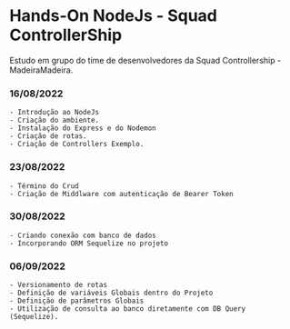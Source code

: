 
# Hands-On NodeJs - Squad ControllerShip

Estudo em grupo do time de desenvolvedores da Squad Controllership - MadeiraMadeira.

### 16/08/2022
    - Introdução ao NodeJs
    - Criação do ambiente.
    - Instalação do Express e do Nodemon
    - Criação de rotas.
    - Criação de Controllers Exemplo.
    
### 23/08/2022
    - Término do Crud
    - Criação de Middlware com autenticação de Bearer Token
    
### 30/08/2022
    - Criando conexão com banco de dados
    - Incorporando ORM Sequelize no projeto

### 06/09/2022
    - Versionamento de rotas
    - Definição de variáveis Globais dentro do Projeto
    - Definição de parâmetros Globais
    - Utilização de consulta ao banco diretamente com DB Query (Sequelize).